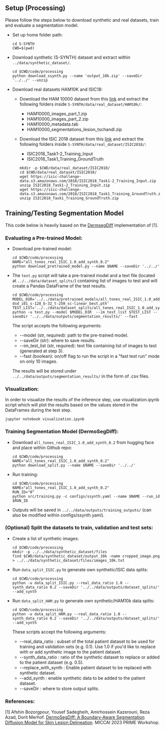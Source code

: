 ## Setup (Processing)
Please follow the steps below to download synthetic and real datasets, train and evaluate a segmentation
model. 

- Set up home folder path:
   ```
   cd S-SYNTH
   CWD=$(pwd)
   ```

- Download synthetic (S-SYNTH) dataset and extract within `../data/synthetic_dataset/`.
  ```
  cd $CWD/code/processing
  python download_ssynth.py --name 'output_10k.zip' --saveDir '../../' --unzip
  ```

- Download real datasets HAM10K and ISIC18:

   - Download the HAM 10000 dataset from this [link](https://dataverse.harvard.edu/dataset.xhtml?persistentId=doi:10.7910/DVN/DBW86T) and extract the following folders inside `S-SYNTH/data/real_dataset/HAM10k/`:
     * HAM10000_images_part_1.zip
     * HAM10000_images_part_2.zip
     * HAM10000_metadata.tab
     * HAM10000_segmentations_lesion_tschandl.zip
 
   - Download the ISIC 2018 dataset from this [link](https://challenge.isic-archive.com/data/) and extract the following folders inside `S-SYNTH/data/real_dataset/ISIC2018/`:
      * ISIC2018_Task1-2_Training_Input
      * ISIC2018_Task1_Training_GroundTruth
      ```
      mkdir -p $CWD/data/real_dataset/ISIC2018/
      cd $CWD/data/real_dataset/ISIC2018/
      wget https://isic-challenge-data.s3.amazonaws.com/2018/ISIC2018_Task1-2_Training_Input.zip
      unzip ISIC2018_Task1-2_Training_Input.zip
      wget https://isic-challenge-data.s3.amazonaws.com/2018/ISIC2018_Task1_Training_GroundTruth.zip
      unzip ISIC2018_Task1_Training_GroundTruth.zip
      ```

## Training/Testing Segmentation Model
This code below is heavily based on the [DermsegDiff](https://github.com/xmindflow/DermoSegDiff) implementation of [1].

### Evaluating a Pre-trained Model:

- Download pre-trained model:
   ```
   cd $CWD/code/processing
   NAME="all_tones_real_ISIC_1.0_add_synth_0.2"
   python download_pretrained_model.py --name $NAME --saveDir '../../'
   ```

- The `test.py` script will take a pre-trained model and a text file (located at `../../data/dataset_splits/`) containing list of images to test and will create a Pandas DataFrame of the test results.  
      
   ```
   cd $CWD/code/processing
   MODEL_DIR='../../data/pretrained_models/all_tones_real_ISIC_1.0_add_synth_0.2/00/dsd_i01/n-dsd_i01_s-128_b-32_t-250_sc-linear_best.pth'
   TEST_LIST='../../data/dataset_splits/all_tones_real_ISIC_1.0_add_synth_0.2/test_images.txt'
   python -u test.py --model $MODEL_DIR  --im_test_list $TEST_LIST --saveDir '../../data/outputs/segmentation_results/' --fast
   ```

  The script accepts the following arguments:
  
     - --model (str, required): path to the pre-trained model.
     - --saveDir (str): where to save results.
     - --im_test_list (str, required): text file containing list of images to test (generated at step 3).
     - --fast (boolean): on/off flag to run the script in a "fast test run" mode on only 10 images.

    The results will be stored under `../../data/outputs/segmentation_results/` in the form of .csv files.

### Visualization:

In order to visualize the results of the inference step, use visualization.ipynb script which will plot the results based on the values stored in the DataFrames during the test step.

```
jupyter notebook visualization.ipynb
```

### Training Segmentation Model (DermoSegDiff):
- Download ```all_tones_real_ISIC_1.0_add_synth_0.2``` from hugging face and place within Github repo:
    ```
    cd $CWD/code/processing
    NAME="all_tones_real_ISIC_1.0_add_synth_0.2"
    python download_split.py --name $NAME --saveDir '../../'
    ```

- Run training: 
    ```
    cd $CWD/code/processing
    NAME="all_tones_real_ISIC_1.0_add_synth_0.2"
    RUN_ID="0"
    python src/training.py -c configs/ssynth.yaml --name $NAME --run_id $RUN_ID
    ```

- Outputs will be saved in ```../../data/outputs/training_outputs/``` (can also be modified within configs/ssynth.yaml).


### (Optional) Split the datasets to train, validation and test sets:
   - Create a list of synthetic images:
     
       ```
       cd $CWD/code/processing
       mkdir -p ../../data/synthetic_dataset/files
       find $CWD/data/synthetic_dataset/output_10k -name cropped_image.png > ../../data/synthetic_dataset/files/images_10k.txt
       ```

   - Run `data_split_ISIC.py` to generate own synthetic/ISIC data splits:
     
      ```
      cd $CWD/code/processing
      python -u data_split_ISIC.py --real_data_ratio 1.0 --synth_data_ratio 0.2 --saveDir '../../data/outputs/dataset_splits/' --add_synth 
      ```

   - Run `data_split_HAM.py` to generate own synthetic/HAM10k data splits:
     
      ```
      cd $CWD/code/processing
      python -u data_split_HAM.py --real_data_ratio 1.0 --synth_data_ratio 0.2 --saveDir '../../data/outputs/dataset_splits/' --add_synth
      ```
      
      These scripts accept the following arguments:
        - --real_data_ratio : subset of the total patient dataset to be used for training and validation sets (e.g. 0.1). Use 1.0 if you'd like to replace with or add synthetic image to the patient dataset.
        - --synth_data_ratio : ratio of the synthetic dataset to replace or added to the patient dataset (e.g. 0.5).
        - --replace_with_synth : Enable patient dataset to be replaced with synthetic dataset.
        - --add_synth : enable synthetic data to be added to the patient dataset. 
        - --saveDir : where to store output splits.

### References: 
[1] Afshin Bozorgpour, Yousef Sadegheih, Amirhossein Kazerouni, Reza Azad, Dorit Merhof. [DermoSegDiff: A Boundary-Aware Segmentation Diffusion Model for Skin Lesion Delineation](https://github.com/xmindflow/DermoSegDiff). MICCAI 2023 PRIME Workshop.
  

